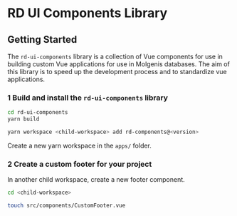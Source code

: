 # RD UI Components Library

## Getting Started

The `rd-ui-components` library is a collection of Vue components for use in building custom Vue applications for use in Molgenis databases. The aim of this library is to speed up the development process and to standardize vue applications.

### 1 Build and install the `rd-ui-components` library

```sh
cd rd-ui-components
yarn build

yarn workspace <child-workspace> add rd-components@<version>
```

Create a new yarn workspace in the `apps/` folder.

### 2 Create a custom footer for your project

In another child workspace, create a new footer component.

```sh
cd <child-workspace>

touch src/components/CustomFooter.vue
```
